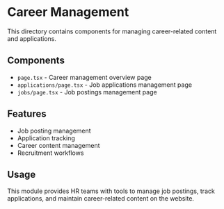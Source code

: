 # Career Management

This directory contains components for managing career-related content and applications.

## Components

- `page.tsx` - Career management overview page
- `applications/page.tsx` - Job applications management page
- `jobs/page.tsx` - Job postings management page

## Features

- Job posting management
- Application tracking
- Career content management
- Recruitment workflows

## Usage

This module provides HR teams with tools to manage job postings, track applications, and maintain career-related content on the website.
